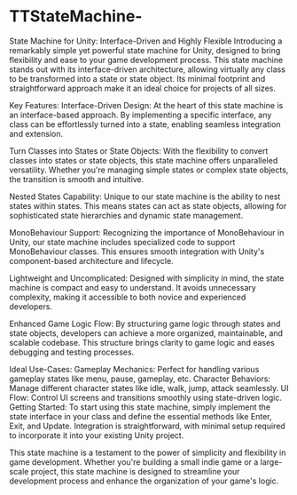 # TTStateMachine-

State Machine for Unity: Interface-Driven and Highly Flexible
Introducing a remarkably simple yet powerful state machine for Unity, designed to bring flexibility and ease to your game development process. This state machine stands out with its interface-driven architecture, allowing virtually any class to be transformed into a state or state object. Its minimal footprint and straightforward approach make it an ideal choice for projects of all sizes.

Key Features:
Interface-Driven Design: At the heart of this state machine is an interface-based approach. By implementing a specific interface, any class can be effortlessly turned into a state, enabling seamless integration and extension.

Turn Classes into States or State Objects: With the flexibility to convert classes into states or state objects, this state machine offers unparalleled versatility. Whether you're managing simple states or complex state objects, the transition is smooth and intuitive.

Nested States Capability: Unique to our state machine is the ability to nest states within states. This means states can act as state objects, allowing for sophisticated state hierarchies and dynamic state management.

MonoBehaviour Support: Recognizing the importance of MonoBehaviour in Unity, our state machine includes specialized code to support MonoBehaviour classes. This ensures smooth integration with Unity's component-based architecture and lifecycle.

Lightweight and Uncomplicated: Designed with simplicity in mind, the state machine is compact and easy to understand. It avoids unnecessary complexity, making it accessible to both novice and experienced developers.

Enhanced Game Logic Flow: By structuring game logic through states and state objects, developers can achieve a more organized, maintainable, and scalable codebase. This structure brings clarity to game logic and eases debugging and testing processes.

Ideal Use-Cases:
Gameplay Mechanics: Perfect for handling various gameplay states like menu, pause, gameplay, etc.
Character Behaviors: Manage different character states like idle, walk, jump, attack seamlessly.
UI Flow: Control UI screens and transitions smoothly using state-driven logic.
Getting Started:
To start using this state machine, simply implement the state interface in your class and define the essential methods like Enter, Exit, and Update. Integration is straightforward, with minimal setup required to incorporate it into your existing Unity project.

This state machine is a testament to the power of simplicity and flexibility in game development. Whether you're building a small indie game or a large-scale project, this state machine is designed to streamline your development process and enhance the organization of your game's logic.
